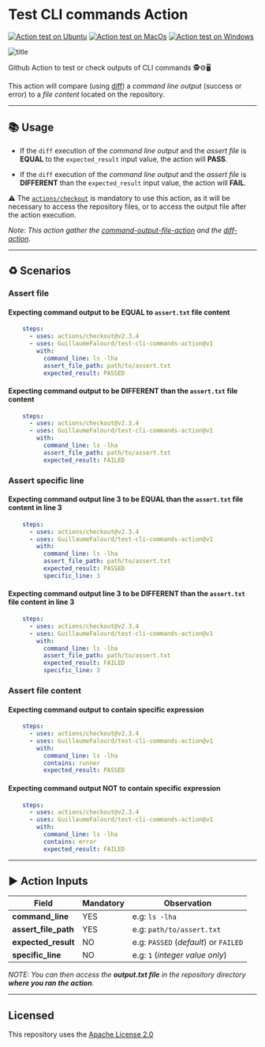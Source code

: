 # Test CLI commands Action

[![Action test on Ubuntu](https://github.com/GuillaumeFalourd/test-cli-commands-action/actions/workflows/ubuntu_test_command_output.yml/badge.svg)](https://github.com/GuillaumeFalourd/test-cli-commands-action/actions/workflows/ubuntu_test_command_output.yml) [![Action test on MacOs](https://github.com/GuillaumeFalourd/test-cli-commands-action/actions/workflows/macos_test_command_output.yml/badge.svg)](https://github.com/GuillaumeFalourd/test-cli-commands-action/actions/workflows/macos_test_command_output.yml) [![Action test on Windows](https://github.com/GuillaumeFalourd/test-cli-commands-action/actions/workflows/windows_test_command_output.yml/badge.svg)](https://github.com/GuillaumeFalourd/test-cli-commands-action/actions/workflows/windows_test_command_output.yml)

![title](https://user-images.githubusercontent.com/22433243/122581482-7893f400-d02d-11eb-9eee-5e62fe52dadd.png)

Github Action to test or check outputs of CLI commands 🕵️⚙️🖥

This action will compare (using [diff](http://www.linuxguide.it/command_line/linux-manpage/do.php?file=diff)) a _command line output_ (success or error) to a _file content_ located on the repository.

* * *

## 📚 Usage

- If the `diff` execution of the _command line output_ and the _assert file_ is **EQUAL** to the `expected_result` input value, the action will **PASS**.

- If the `diff` execution of the _command line output_ and the _assert file_ is **DIFFERENT** than the `expected_result` input value, the action will **FAIL**.

⚠️  The [`actions/checkout`](https://github.com/actions/checkout) is mandatory to use this action, as it will be necessary to access the repository files, or to access the output file after the action execution.

*Note: This action gather the [command-output-file-action](https://github.com/GuillaumeFalourd/command-output-file-action) and the [diff-action](https://github.com/GuillaumeFalourd/diff-action)*.

 * * *

## ♻️ Scenarios

### Assert file
#### Expecting command output to be EQUAL to `assert.txt` file content

```yaml
    steps:
      - uses: actions/checkout@v2.3.4
      - uses: GuillaumeFalourd/test-cli-commands-action@v1
        with:
          command_line: ls -lha
          assert_file_path: path/to/assert.txt
          expected_result: PASSED
```

#### Expecting command output to be DIFFERENT than the `assert.txt` file content

```yaml
    steps:
      - uses: actions/checkout@v2.3.4
      - uses: GuillaumeFalourd/test-cli-commands-action@v1
        with:
          command_line: ls -lha
          assert_file_path: path/to/assert.txt
          expected_result: FAILED
```

### Assert specific line

#### Expecting command output line 3 to be EQUAL than the `assert.txt` file content in line 3

```yaml
    steps:
      - uses: actions/checkout@v2.3.4
      - uses: GuillaumeFalourd/test-cli-commands-action@v1
        with:
          command_line: ls -lha
          assert_file_path: path/to/assert.txt
          expected_result: PASSED
          specific_line: 3
```

#### Expecting command output line 3 to be DIFFERENT than the `assert.txt` file content in line 3

```yaml
    steps:
      - uses: actions/checkout@v2.3.4
      - uses: GuillaumeFalourd/test-cli-commands-action@v1
        with:
          command_line: ls -lha
          assert_file_path: path/to/assert.txt
          expected_result: FAILED
          specific_line: 3
```

### Assert file content

#### Expecting command output to contain specific expression

```yaml
    steps:
      - uses: actions/checkout@v2.3.4
      - uses: GuillaumeFalourd/test-cli-commands-action@v1
        with:
          command_line: ls -lha
          contains: runner
          expected_result: PASSED
```

#### Expecting command output NOT to contain specific expression

```yaml
    steps:
      - uses: actions/checkout@v2.3.4
      - uses: GuillaumeFalourd/test-cli-commands-action@v1
        with:
          command_line: ls -lha
          contains: error
          expected_result: FAILED
```

* * *

## ▶️ Action Inputs

Field | Mandatory | Observation
------------ | ------------  | -------------
**command_line** | YES | e.g: `ls -lha`
**assert_file_path** | YES | e.g: `path/to/assert.txt`
**expected_result** | NO | e.g: `PASSED` (*default*) or `FAILED`
**specific_line** | NO | e.g: `1` (*integer value only*)

_NOTE: You can then access the **output.txt file** in the repository directory **where you ran the action**._

* * *

## Licensed

This repository uses the [Apache License 2.0](https://github.com/GuillaumeFalourd/aws-cliaction/blob/main/LICENSE)
